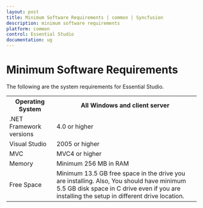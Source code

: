 ```yaml
---
layout: post
title: Minimum Software Requirements | common | Syncfusion
description: minimum software requirements 
platform: common
control: Essential Studio
documentation: ug
---
```


# Minimum Software Requirements 

The following are the system requirements for Essential Studio.


<table>
<tr>
<th>
Operating System</th><th>
All Windows and client server</th></tr>
<tr>
<td>
.NET Framework versions</td><td>
4.0 or higher</td></tr>
<tr>
<td>
Visual Studio</td><td>
2005 or higher</td></tr>
<tr>
<td>
MVC</td><td>
MVC4 or higher</td></tr>
<tr>
<td>
Memory</td><td>
Minimum 256 MB in RAM</td></tr>
<tr>
<td>
Free Space</td><td>
Minimum 13.5 GB free space in the drive you are installing. Also, You should have minimum 5.5 GB disk space in C drive even if you are installing the setup in different drive location.</td></tr>
</table>


